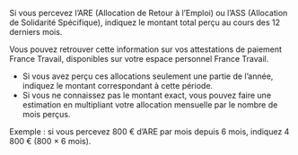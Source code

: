 Si vous percevez l’ARE (Allocation de Retour à l’Emploi) ou l’ASS (Allocation de Solidarité Spécifique), indiquez le montant total perçu au cours des 12 derniers mois.

Vous pouvez retrouver cette information sur vos attestations de paiement France Travail, disponibles sur votre espace personnel France Travail.
* Si vous avez perçu ces allocations seulement une partie de l’année, indiquez le montant correspondant à cette période.
* Si vous ne connaissez pas le montant exact, vous pouvez faire une estimation en multipliant votre allocation mensuelle par le nombre de mois perçus.

Exemple : si vous percevez 800 € d’ARE par mois depuis 6 mois, indiquez 4 800 € (800 × 6 mois).